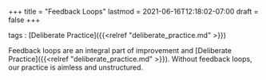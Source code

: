 +++
title = "Feedback Loops"
lastmod = 2021-06-16T12:18:02-07:00
draft = false
+++

tags
: [Deliberate Practice]({{<relref "deliberate_practice.md" >}})

Feedback loops are an integral part of improvement and [Deliberate Practice]({{<relref "deliberate_practice.md" >}}). Without feedback loops, our practice is aimless and unstructured.